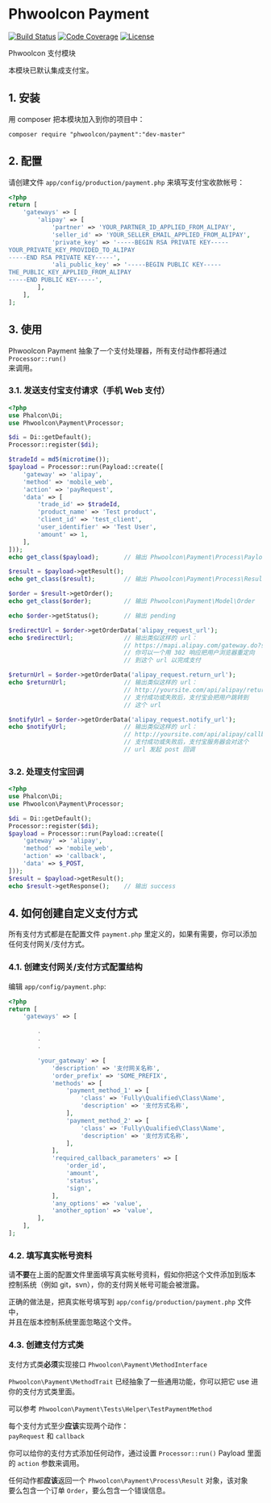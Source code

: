# Phwoolcon Payment
[![Build Status](https://travis-ci.org/phwoolcon/payment.svg?branch=master)](https://travis-ci.org/phwoolcon/payment)
[![Code Coverage](https://codecov.io/gh/phwoolcon/payment/branch/master/graph/badge.svg)](https://codecov.io/gh/phwoolcon/payment)
[![License](https://img.shields.io/badge/License-Apache%202.0-blue.svg)](https://opensource.org/licenses/Apache-2.0)

Phwoolcon 支付模块

本模块已默认集成支付宝。

## 1. 安装
用 composer 把本模块加入到你的项目中：

```
composer require "phwoolcon/payment":"dev-master"
```

## 2. 配置
请创建文件 `app/config/production/payment.php` 来填写支付宝收款帐号：
```php
<?php
return [
    'gateways' => [
        'alipay' => [
            'partner' => 'YOUR_PARTNER_ID_APPLIED_FROM_ALIPAY',
            'seller_id' => 'YOUR_SELLER_EMAIL_APPLIED_FROM_ALIPAY',
            'private_key' => '-----BEGIN RSA PRIVATE KEY-----
YOUR_PRIVATE_KEY_PROVIDED_TO_ALIPAY
-----END RSA PRIVATE KEY-----',
            'ali_public_key' => '-----BEGIN PUBLIC KEY-----
THE_PUBLIC_KEY_APPLIED_FROM_ALIPAY
-----END PUBLIC KEY-----',
        ],
    ],
];

```

## 3. 使用

Phwoolcon Payment 抽象了一个支付处理器，所有支付动作都将通过 `Processor::run()`  
来调用。

### 3.1. 发送支付宝支付请求（手机 Web 支付）
```php
<?php
use Phalcon\Di;
use Phwoolcon\Payment\Processor;

$di = Di::getDefault();
Processor::register($di);

$tradeId = md5(microtime());
$payload = Processor::run(Payload::create([
    'gateway' => 'alipay',
    'method' => 'mobile_web',
    'action' => 'payRequest',
    'data' => [
        'trade_id' => $tradeId,
        'product_name' => 'Test product',
        'client_id' => 'test_client',
        'user_identifier' => 'Test User',
        'amount' => 1,
    ],
]));
echo get_class($payload);       // 输出 Phwoolcon\Payment\Process\Payload

$result = $payload->getResult();
echo get_class($result);        // 输出 Phwoolcon\Payment\Process\Result

$order = $result->getOrder();
echo get_class($order);         // 输出 Phwoolcon\Payment\Model\Order

echo $order->getStatus();       // 输出 pending

$redirectUrl = $order->getOrderData('alipay_request_url');
echo $redirectUrl;              // 输出类似这样的 url：
                                // https://mapi.alipay.com/gateway.do?service=alipay.wap.create.direct.pay.by.user&partner=...
                                // 你可以一个用 302 响应把用户浏览器重定向
                                // 到这个 url 以完成支付

$returnUrl = $order->getOrderData('alipay_request.return_url');
echo $returnUrl;                // 输出类似这样的 url：
                                // http://yoursite.com/api/alipay/return
                                // 支付成功或失败后，支付宝会把用户跳转到
                                // 这个 url

$notifyUrl = $order->getOrderData('alipay_request.notify_url');
echo $notifyUrl;                // 输出类似这样的 url：
                                // http://yoursite.com/api/alipay/callback
                                // 支付成功或失败后，支付宝服务器会对这个
                                // url 发起 post 回调
```

### 3.2. 处理支付宝回调
```php
<?php
use Phalcon\Di;
use Phwoolcon\Payment\Processor;

$di = Di::getDefault();
Processor::register($di);
$payload = Processor::run(Payload::create([
    'gateway' => 'alipay',
    'method' => 'mobile_web',
    'action' => 'callback',
    'data' => $_POST,
]));
$result = $payload->getResult();
echo $result->getResponse();    // 输出 success
```

## 4. 如何创建自定义支付方式
所有支付方式都是在配置文件 `payment.php` 里定义的，如果有需要，你可以添加  
任何支付网关/支付方式。

### 4.1. 创建支付网关/支付方式配置结构
编辑 `app/config/payment.php`:
```php
<?php
return [
    'gateways' => [

        .
        .
        .

        'your_gateway' => [
            'description' => '支付网关名称',
            'order_prefix' => 'SOME_PREFIX',
            'methods' => [
                'payment_method_1' => [
                    'class' => 'Fully\Qualified\Class\Name',
                    'description' => '支付方式名称',
                ],
                'payment_method_2' => [
                    'class' => 'Fully\Qualified\Class\Name',
                    'description' => '支付方式名称',
                ],
            ],
            'required_callback_parameters' => [
                'order_id',
                'amount',
                'status',
                'sign',
            ],
            'any_options' => 'value',
            'another_option' => 'value',
        ],
    ],
];
```

### 4.2. 填写真实帐号资料
请**不要**在上面的配置文件里面填写真实帐号资料，假如你把这个文件添加到版本  
控制系统（例如 git，svn），你的支付网关帐号可能会被泄露。

正确的做法是，把真实帐号填写到 `app/config/production/payment.php` 文件中，  
并且在版本控制系统里面忽略这个文件。

### 4.3. 创建支付方式类
支付方式类**必须**实现接口 `Phwoolcon\Payment\MethodInterface`

`Phwoolcon\Payment\MethodTrait` 已经抽象了一些通用功能，你可以把它 use 进  
你的支付方式类里面。

可以参考 `Phwoolcon\Payment\Tests\Helper\TestPaymentMethod`

每个支付方式至少**应该**实现两个动作：  
`payRequest` 和 `callback`

你可以给你的支付方式添加任何动作，通过设置 `Processor::run()` Payload 
里面的 `action` 参数来调用。

任何动作都**应该**返回一个 `Phwoolcon\Payment\Process\Result` 对象，该对象  
要么包含一个订单 `Order`，要么包含一个错误信息。
